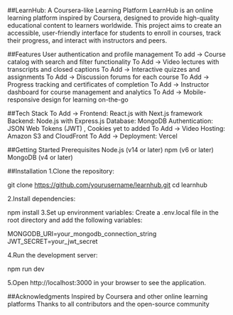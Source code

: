 ##LearnHub: A Coursera-like Learning Platform
LearnHub is an online learning platform inspired by Coursera, designed to provide high-quality educational content to learners worldwide. This project aims to create an accessible, user-friendly interface for students to enroll in courses, track their progress, and interact with instructors and peers.

##Features
User authentication and profile management
To add -> Course catalog with search and filter functionality
To Add -> Video lectures with transcripts and closed captions
To Add -> Interactive quizzes and assignments
To Add -> Discussion forums for each course
To Add -> Progress tracking and certificates of completion
To Add -> Instructor dashboard for course management and analytics
To Add -> Mobile-responsive design for learning on-the-go

##Tech Stack
To Add -> Frontend: React.js with Next.js framework
Backend: Node.js with Express.js
Database: MongoDB
Authentication: JSON Web Tokens (JWT) , Cookies yet to added
To Add -> Video Hosting: Amazon S3 and CloudFront
To Add -> Deployment: Vercel

##Getting Started
Prerequisites
Node.js (v14 or later)
npm (v6 or later)
MongoDB (v4 or later)

##Installation
1.Clone the repository:

git clone https://github.com/yourusername/learnhub.git
cd learnhub

2.Install dependencies:

npm install
3.Set up environment variables: Create a .env.local file in the root directory and add the following variables:

MONGODB_URI=your_mongodb_connection_string
JWT_SECRET=your_jwt_secret

4.Run the development server:

npm run dev

5.Open http://localhost:3000 in your browser to see the application.

##Acknowledgments
Inspired by Coursera and other online learning platforms
Thanks to all contributors and the open-source community



